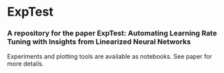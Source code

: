 # ExpTest
### A repository for the paper ExpTest: Automating Learning Rate Tuning with Insights from Linearized Neural Networks
Experiments and plotting tools are available as notebooks. See paper for more details.
